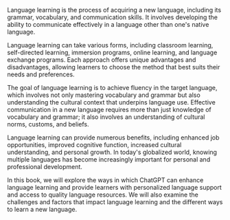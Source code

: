 
Language learning is the process of acquiring a new language, including its grammar, vocabulary, and communication skills. It involves developing the ability to communicate effectively in a language other than one's native language.

Language learning can take various forms, including classroom learning, self-directed learning, immersion programs, online learning, and language exchange programs. Each approach offers unique advantages and disadvantages, allowing learners to choose the method that best suits their needs and preferences.

The goal of language learning is to achieve fluency in the target language, which involves not only mastering vocabulary and grammar but also understanding the cultural context that underpins language use. Effective communication in a new language requires more than just knowledge of vocabulary and grammar; it also involves an understanding of cultural norms, customs, and beliefs.

Language learning can provide numerous benefits, including enhanced job opportunities, improved cognitive function, increased cultural understanding, and personal growth. In today's globalized world, knowing multiple languages has become increasingly important for personal and professional development.

In this book, we will explore the ways in which ChatGPT can enhance language learning and provide learners with personalized language support and access to quality language resources. We will also examine the challenges and factors that impact language learning and the different ways to learn a new language.
